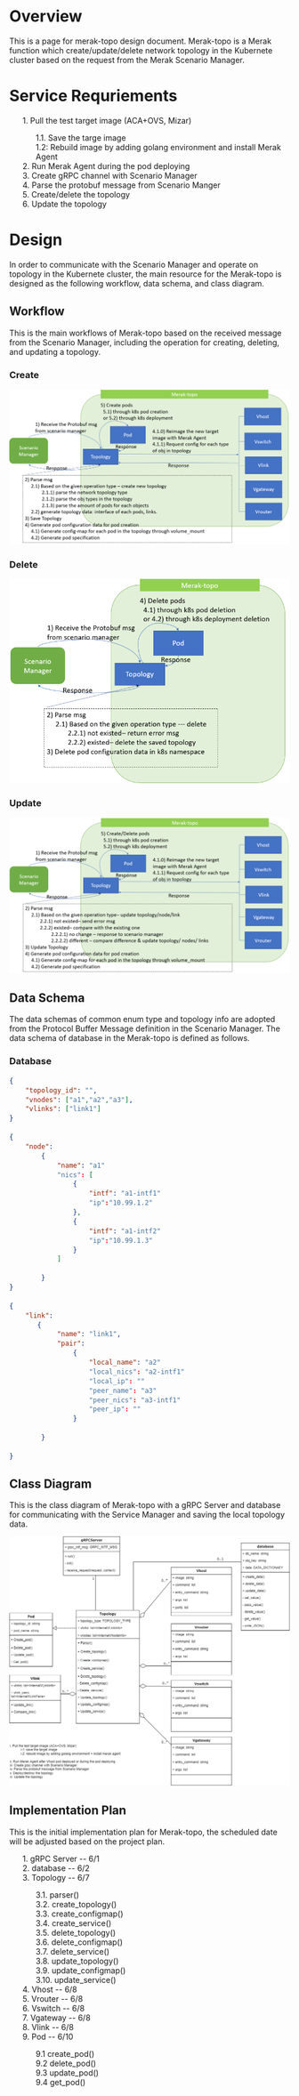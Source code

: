 # Overview
This is a page for merak-topo design document.
Merak-topo is a Merak function which create/update/delete network topology in the Kubernete cluster based on the request from the Merak Scenario Manager.

# Service Requriements
<ol>
1. Pull the test target image (ACA+OVS, Mizar)
<ol>
    1.1. Save the targe image <br>
    1.2: Rebuild image by adding golang environment and install Merak Agent <br>
</ol>
2. Run Merak Agent during the pod deploying <br>
3. Create gRPC channel with Scenario Manager <br>
4. Parse the protobuf message from Scenario Manger <br>
5. Create/delete the topology <br>
6. Update the topology <br>
</ol>

# Design
In order to communicate with the Scenario Manager and operate on topology in the Kubernete cluster, the main resource for the Merak-topo is designed as the following workflow, data schema, and class diagram.

## Workflow
This is the main workflows of Merak-topo based on the received message from the Scenario Manager, including the operation for creating, deleting, and updating a topology.
### Create 
![merak-topo create topology workflow](../images/merak-topo_create_topology_workflow.png)


### Delete 
![merak-topo delete topology workflow](../images/merak-topo_delete_topology_workflow.png)


### Update 
![merak-topo update topology workflow](../images/merak-topo_update_topology_workflow.PNG)


## Data Schema
The data schemas of common enum type and topology info are adopted from the Protocol Buffer Message definition in the Scenario Manager. The data schema of database in the Merak-topo is defined as follows.

<!-- ### Common enum type

![merak-topo data schema of the common enum type](../images/merak-topo_data_schema_enum_type.png)

### Topology Info

![merak-topo data schema of the topology info](../images/merak-topo_data_schema_topology_info.png) -->

### Database 

```JSON
{ 
    "topology_id": "",
    "vnodes": ["a1","a2","a3"],
    "vlinks": ["link1"]
}

{
    "node": 
        {
            "name": "a1"
            "nics": [
                {
                    "intf": "a1-intf1"
                    "ip":"10.99.1.2"
                },
                {
                    "intf": "a1-intf2"
                    "ip":"10.99.1.3"
                }
            ]          
          
        }
}

{
    "link": 
       {
            "name": "link1",
            "pair":
                {
                    "local_name": "a2"
                    "local_nics": "a2-intf1"
                    "local_ip": ""
                    "peer_name": "a3"
                    "peer_nics": "a3-intf1"
                    "peer_ip": ""
                }            
            
        }

}

```
<!-- ![merak-topo data schema of the gRPC and database info](../images/merak-topo_data_schema_grpc_db.png) -->

## Class Diagram
This is the class diagram of Merak-topo with a gRPC Server and database for communicating with the Service Manager and saving the local topology data.

![merak-topo class diagram](../images/merak-topo_class_diagram.png)


## Implementation Plan
This is the initial implementation plan for Merak-topo, the scheduled date will be adjusted based on the project plan.

<ol>
1. gRPC Server --     6/1<br>
2. database  --  6/2 <br>
3. Topology   --      6/7
<ol>
    3.1. parser()<br>
    3.2. create_topology() <br>
    3.3. create_configmap() <br>
    3.4. create_service() <br>
    3.5. delete_topology() <br>
    3.6. delete_configmap() <br>
    3.7. delete_service() <br>
    3.8. update_topology() <br>
    3.9. update_configmap() <br>
    3.10. update_service() <br>
</ol>
4. Vhost -- 6/8 <br>  
5. Vrouter -- 6/8 <br>
6. Vswitch -- 6/8<br>
7. Vgateway -- 6/8<br> 
8. Vlink   --  6/8 <br>
9. Pod    --   6/10
<ol>
    9.1 create_pod() <br>
    9.2 delete_pod() <br>
    9.3 update_pod() <br>
    9.4 get_pod() <br>
</ol>

</ol>